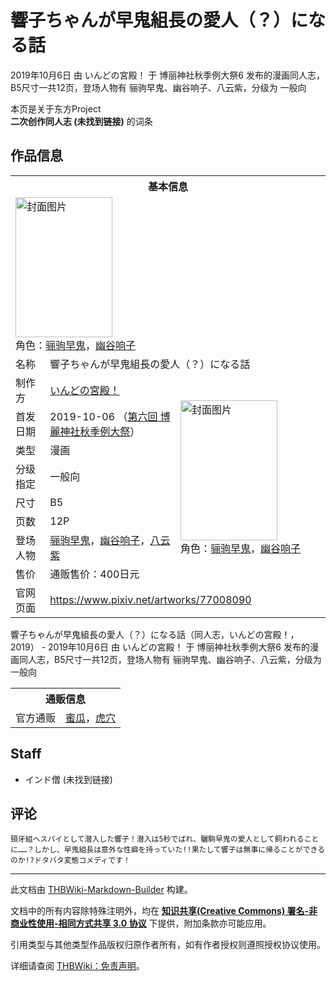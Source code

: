 # 響子ちゃんが早鬼組長の愛人（？）になる話

<!-- source html: G:\repos\THBWiki-Markdown-Builder\THBWikiMarkdown\Temp\main\3\3f\ns0%3A%E9%9F%BF%E5%AD%90%E3%81%A1%E3%82%83%E3%82%93%E3%81%8C%E6%97%A9%E9%AC%BC%E7%B5%84%E9%95%B7%E3%81%AE%E6%84%9B%E4%BA%BA%EF%BC%88%EF%BC%9F%EF%BC%89%E3%81%AB%E3%81%AA%E3%82%8B%E8%A9%B1.html -->

2019年10月6日 由 いんどの宮殿！ 于 博丽神社秋季例大祭6 发布的漫画同人志，B5尺寸一共12页，登场人物有 骊驹早鬼、幽谷响子、八云紫，分级为 一般向

本页是关于东方Project  
 **二次创作同人志 (未找到链接)** 的词条
## 作品信息

<table><tbody><tr><th colspan="3">基本信息</th></tr><tr><td class="cover-artwork-mobile" colspan="2"><a href="./文件-響子ちゃんが早鬼組長の愛人（？）になる話封面.jpg.md" class="image" title="封面图片"><img alt="封面图片" src="https://upload.thwiki.cc/thumb/7/74/%E9%9F%BF%E5%AD%90%E3%81%A1%E3%82%83%E3%82%93%E3%81%8C%E6%97%A9%E9%AC%BC%E7%B5%84%E9%95%B7%E3%81%AE%E6%84%9B%E4%BA%BA%EF%BC%88%EF%BC%9F%EF%BC%89%E3%81%AB%E3%81%AA%E3%82%8B%E8%A9%B1%E5%B0%81%E9%9D%A2.jpg/155px-%E9%9F%BF%E5%AD%90%E3%81%A1%E3%82%83%E3%82%93%E3%81%8C%E6%97%A9%E9%AC%BC%E7%B5%84%E9%95%B7%E3%81%AE%E6%84%9B%E4%BA%BA%EF%BC%88%EF%BC%9F%EF%BC%89%E3%81%AB%E3%81%AA%E3%82%8B%E8%A9%B1%E5%B0%81%E9%9D%A2.jpg" decoding="async" loading="lazy" width="155" height="224" srcset="https://upload.thwiki.cc/thumb/7/74/%E9%9F%BF%E5%AD%90%E3%81%A1%E3%82%83%E3%82%93%E3%81%8C%E6%97%A9%E9%AC%BC%E7%B5%84%E9%95%B7%E3%81%AE%E6%84%9B%E4%BA%BA%EF%BC%88%EF%BC%9F%EF%BC%89%E3%81%AB%E3%81%AA%E3%82%8B%E8%A9%B1%E5%B0%81%E9%9D%A2.jpg/233px-%E9%9F%BF%E5%AD%90%E3%81%A1%E3%82%83%E3%82%93%E3%81%8C%E6%97%A9%E9%AC%BC%E7%B5%84%E9%95%B7%E3%81%AE%E6%84%9B%E4%BA%BA%EF%BC%88%EF%BC%9F%EF%BC%89%E3%81%AB%E3%81%AA%E3%82%8B%E8%A9%B1%E5%B0%81%E9%9D%A2.jpg 1.5x, https://upload.thwiki.cc/thumb/7/74/%E9%9F%BF%E5%AD%90%E3%81%A1%E3%82%83%E3%82%93%E3%81%8C%E6%97%A9%E9%AC%BC%E7%B5%84%E9%95%B7%E3%81%AE%E6%84%9B%E4%BA%BA%EF%BC%88%EF%BC%9F%EF%BC%89%E3%81%AB%E3%81%AA%E3%82%8B%E8%A9%B1%E5%B0%81%E9%9D%A2.jpg/310px-%E9%9F%BF%E5%AD%90%E3%81%A1%E3%82%83%E3%82%93%E3%81%8C%E6%97%A9%E9%AC%BC%E7%B5%84%E9%95%B7%E3%81%AE%E6%84%9B%E4%BA%BA%EF%BC%88%EF%BC%9F%EF%BC%89%E3%81%AB%E3%81%AA%E3%82%8B%E8%A9%B1%E5%B0%81%E9%9D%A2.jpg 2x" data-file-width="800" data-file-height="1154"></a><div class="cover-char">角色：<a href="./骊驹早鬼.md" title="骊驹早鬼">骊驹早鬼</a>，<a href="./幽谷响子.md" title="幽谷响子">幽谷响子</a></div></td>
</tr><tr><td class="label">名称</td><td colspan="2"> 響子ちゃんが早鬼組長の愛人（？）になる話 </td></tr><tr><td class="label">制作方</td><td><a href="./いんどの宮殿！.md" title="いんどの宮殿！">いんどの宮殿！</a></td><td class="cover-artwork" rowspan="8" style="min-width:224px;"><a href="./文件-響子ちゃんが早鬼組長の愛人（？）になる話封面.jpg.md" class="image" title="封面图片"><img alt="封面图片" src="https://upload.thwiki.cc/thumb/7/74/%E9%9F%BF%E5%AD%90%E3%81%A1%E3%82%83%E3%82%93%E3%81%8C%E6%97%A9%E9%AC%BC%E7%B5%84%E9%95%B7%E3%81%AE%E6%84%9B%E4%BA%BA%EF%BC%88%EF%BC%9F%EF%BC%89%E3%81%AB%E3%81%AA%E3%82%8B%E8%A9%B1%E5%B0%81%E9%9D%A2.jpg/155px-%E9%9F%BF%E5%AD%90%E3%81%A1%E3%82%83%E3%82%93%E3%81%8C%E6%97%A9%E9%AC%BC%E7%B5%84%E9%95%B7%E3%81%AE%E6%84%9B%E4%BA%BA%EF%BC%88%EF%BC%9F%EF%BC%89%E3%81%AB%E3%81%AA%E3%82%8B%E8%A9%B1%E5%B0%81%E9%9D%A2.jpg" decoding="async" loading="lazy" width="155" height="224" srcset="https://upload.thwiki.cc/thumb/7/74/%E9%9F%BF%E5%AD%90%E3%81%A1%E3%82%83%E3%82%93%E3%81%8C%E6%97%A9%E9%AC%BC%E7%B5%84%E9%95%B7%E3%81%AE%E6%84%9B%E4%BA%BA%EF%BC%88%EF%BC%9F%EF%BC%89%E3%81%AB%E3%81%AA%E3%82%8B%E8%A9%B1%E5%B0%81%E9%9D%A2.jpg/233px-%E9%9F%BF%E5%AD%90%E3%81%A1%E3%82%83%E3%82%93%E3%81%8C%E6%97%A9%E9%AC%BC%E7%B5%84%E9%95%B7%E3%81%AE%E6%84%9B%E4%BA%BA%EF%BC%88%EF%BC%9F%EF%BC%89%E3%81%AB%E3%81%AA%E3%82%8B%E8%A9%B1%E5%B0%81%E9%9D%A2.jpg 1.5x, https://upload.thwiki.cc/thumb/7/74/%E9%9F%BF%E5%AD%90%E3%81%A1%E3%82%83%E3%82%93%E3%81%8C%E6%97%A9%E9%AC%BC%E7%B5%84%E9%95%B7%E3%81%AE%E6%84%9B%E4%BA%BA%EF%BC%88%EF%BC%9F%EF%BC%89%E3%81%AB%E3%81%AA%E3%82%8B%E8%A9%B1%E5%B0%81%E9%9D%A2.jpg/310px-%E9%9F%BF%E5%AD%90%E3%81%A1%E3%82%83%E3%82%93%E3%81%8C%E6%97%A9%E9%AC%BC%E7%B5%84%E9%95%B7%E3%81%AE%E6%84%9B%E4%BA%BA%EF%BC%88%EF%BC%9F%EF%BC%89%E3%81%AB%E3%81%AA%E3%82%8B%E8%A9%B1%E5%B0%81%E9%9D%A2.jpg 2x" data-file-width="800" data-file-height="1154"></a><div class="cover-char">角色：<a href="./骊驹早鬼.md" title="骊驹早鬼">骊驹早鬼</a>，<a href="./幽谷响子.md" title="幽谷响子">幽谷响子</a></div></td>
</tr><tr><td class="label">首发日期</td><td>2019-10-06&#160;（<a href="/展会作品列表?e=%E5%8D%9A%E4%B8%BD%E7%A5%9E%E7%A4%BE%E7%A7%8B%E5%AD%A3%E4%BE%8B%E5%A4%A7%E7%A5%AD%236">第六回 博麗神社秋季例大祭</a>）</td></tr><tr><td class="label">类型</td><td>漫画</td></tr><tr><td class="label">分级指定</td><td>一般向</td></tr><tr><td class="label">尺寸</td><td>B5</td></tr><tr><td class="label">页数</td><td>12P</td></tr><tr><td class="label">登场人物</td><td><a href="./骊驹早鬼.md" title="骊驹早鬼">骊驹早鬼</a>，<a href="./幽谷响子.md" title="幽谷响子">幽谷响子</a>，<a href="./八云紫.md" title="八云紫">八云紫</a></td></tr><tr><td class="label">售价</td><td>通贩售价：400日元</td></tr>
<tr><td class="label">官网页面</td><td colspan="2"><a rel="nofollow" class="external free" href="https://www.pixiv.net/artworks/77008090">https://www.pixiv.net/artworks/77008090</a></td></tr></tbody></table>

響子ちゃんが早鬼組長の愛人（？）になる話（同人志，いんどの宮殿！，2019） - 2019年10月6日 由 いんどの宮殿！ 于 博丽神社秋季例大祭6 发布的漫画同人志，B5尺寸一共12页，登场人物有 骊驹早鬼、幽谷响子、八云紫，分级为 一般向

<table><tbody><tr><th colspan="3">通贩信息</th></tr><tr><td class="label">官方通贩</td><td colspan="2"><a rel="nofollow" class="external text" href="https://www.melonbooks.co.jp/detail/detail.php?product_id=566374">蜜瓜</a>，<a rel="nofollow" class="external text" href="https://ec.toranoana.jp/tora_r/ec/item/040030778219">虎穴</a></td></tr></tbody></table>


## Staff
- インド僧 (未找到链接)

## 评论
```
頸牙組へスパイとして潜入した響子！潜入は5秒でばれ、驪駒早鬼の愛人として飼われることに……？しかし、早鬼組長は意外な性癖を持っていた!!果たして響子は無事に帰ることができるのか!?ドタバタ変態コメディです！ 
```

  
  

  





---

此文档由 [THBWiki-Markdown-Builder](https://github.com/Delsin-Yu/THBWiki-Markdown-Builder) 构建。

文档中的所有内容除特殊注明外，均在 [**知识共享(Creative Commons) 署名-非商业性使用-相同方式共享 3.0 协议**](https://creativecommons.org/licenses/by-sa/3.0/deed.zh-hans) 下提供，附加条款亦可能应用。

引用类型与其他类型作品版权归原作者所有，如有作者授权则遵照授权协议使用。

详细请查阅 [THBWiki：免责声明](https://thbwiki.cc/THBWiki:%E5%85%8D%E8%B4%A3%E5%A3%B0%E6%98%8E)。

